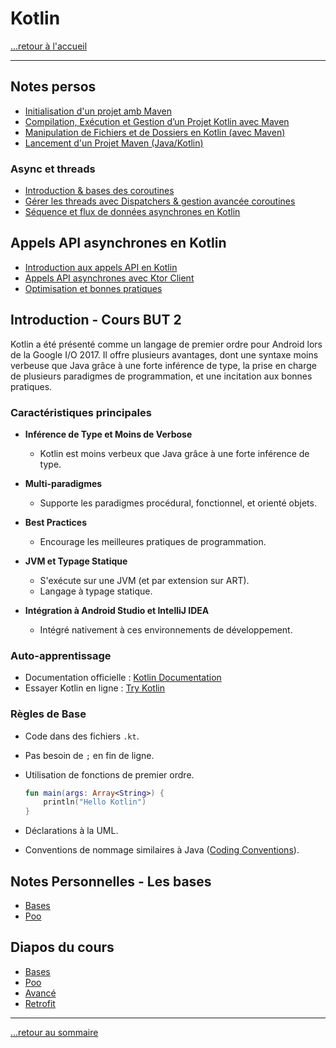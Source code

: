 # Kotlin

[...retour à l'accueil](../../README.md)

---

## Notes persos

* [Initialisation d'un projet amb Maven](./notes/initprojet.md)
* [Compilation, Exécution et Gestion d’un Projet Kotlin avec Maven](./notes/commandes1.md)
* [Manipulation de Fichiers et de Dossiers en Kotlin (avec Maven)](./notes/images.md)
* [Lancement d'un Projet Maven (Java/Kotlin)](./notes/lancement.md)

### Async et threads

* [Introduction & bases des coroutines](./notes/coroutines/1.md)
* [Gérer les threads avec Dispatchers & gestion avancée coroutines](./notes/coroutines/2.md)
* [Séquence et flux de données asynchrones en Kotlin](./notes/coroutines/3.md)

## Appels API asynchrones en Kotlin

* [Introduction aux appels API en Kotlin](./notes/apis/1.md)
* [Appels API asynchrones avec Ktor Client](./notes/apis/2.md)
* [Optimisation et bonnes pratiques](./notes/apis/3.md)

## Introduction - Cours BUT 2

Kotlin a été présenté comme un langage de premier ordre pour Android lors de la Google I/O 2017. Il offre plusieurs avantages, dont une syntaxe moins verbeuse que Java grâce à une forte inférence de type, la prise en charge de plusieurs paradigmes de programmation, et une incitation aux bonnes pratiques.

### Caractéristiques principales

- **Inférence de Type et Moins de Verbose**
  - Kotlin est moins verbeux que Java grâce à une forte inférence de type.

- **Multi-paradigmes**
  - Supporte les paradigmes procédural, fonctionnel, et orienté objets.

- **Best Practices**
  - Encourage les meilleures pratiques de programmation.

- **JVM et Typage Statique**
  - S'exécute sur une JVM (et par extension sur ART).
  - Langage à typage statique.

- **Intégration à Android Studio et IntelliJ IDEA**
  - Intégré nativement à ces environnements de développement.

### Auto-apprentissage

- Documentation officielle : [Kotlin Documentation](https://kotlinlang.org/docs/reference/)
- Essayer Kotlin en ligne : [Try Kotlin](https://try.kotlinlang.org/)

### Règles de Base

- Code dans des fichiers `.kt`.
- Pas besoin de `;` en fin de ligne.
- Utilisation de fonctions de premier ordre.
  
  ```kotlin
  fun main(args: Array<String>) {
      println("Hello Kotlin")
  }
  ```

- Déclarations à la UML.
- Conventions de nommage similaires à Java ([Coding Conventions](https://kotlinlang.org/docs/reference/coding-conventions.html)).

## Notes Personnelles - Les bases

* [Bases](./notes/bases.md)
* [Poo](./notes/poo.md)

## Diapos du cours

* [Bases](https://lprovot.fr/Kotlin/CoursBase.pdf)
* [Poo](https://lprovot.fr/Kotlin/CoursObjet.pdf)
* [Avancé](https://lprovot.fr/Kotlin/CoursObjet.pdf)
* [Retrofit](https://lprovot.fr/Kotlin/CoursRetrofit.pdf)

---

[...retour au sommaire](../../README.md)

